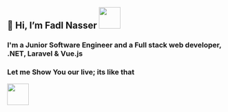 
<h2>  👋 Hi, I’m Fadl Nasser <img src="https://media.giphy.com/media/MT5UUV1d4CXE2A37Dg/giphy.gif" width="50"></h2> 

<h3 align="left">I'm a Junior Software Engineer and a Full stack web developer, .NET, Laravel & Vue.js</h3>  
<h3 align="left">Let me Show You our live; its like that</h3>  
<img src="https://media.giphy.com/media/11ZSwQNWba4YF2/giphy.gif" width="50"></h2> 
<!---
fadl8/fadl8 is a ✨ special ✨ repository because its `README.md` (this file) appears on your GitHub profile.
You can click the Preview link to take a look at your changes.
--->
